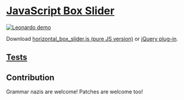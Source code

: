 # [JavaScript Box Slider](http://nv.github.com/box-slider/)

[![Leonardo demo](http://github.com/downloads/NV/box-slider/screenshot.png)](http://nv.github.com/box-slider/examples/leonardo/)

Download [horizontal_box_slider.js (pure JS version)](http://nv.github.com/box-slider/src/horizontal_box_slider.js) or [jQuery plug-in](http://github.com/downloads/NV/box-slider/jquery.horizontal_box_slider.js).


## [Tests](http://nv.github.com/box-slider/tests/)


## Contribution

Grammar nazis are welcome! Patches are welcome too!
